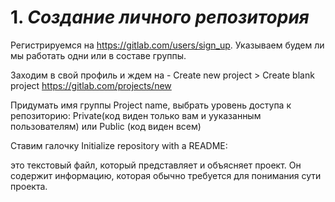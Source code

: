 # 1. *Создание личного репозитория*

Регистрируемся на https://gitlab.com/users/sign_up.
Указываем будем ли мы работать одни или в составе группы.

Заходим в свой профиль и ждем на - Create new project > Create blank project
https://gitlab.com/projects/new 

Придумать имя группы Project name, выбрать уровень доступа к репозиторию: 
Private(код виден только вам и ууказанным пользователям) или Public (код виден всем)

Ставим галочку Initialize repository with a README:

это текстовый файл, который представляет и объясняет проект. Он содержит информацию, которая обычно требуется для понимания сути проекта.




 